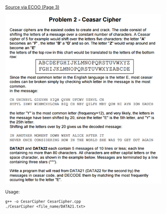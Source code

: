 [Source via ECOO (Page 3)](http://ecoocs.org/contests/ecoo_2004.pdf)

![problem](./problem.PNG)

Usage:

```
g++ -o CesarCipher CesarCipher.cpp
./CesarCipher <file_name/DATA21.txt>
```
